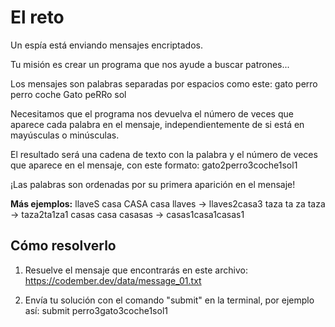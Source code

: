 # El reto

Un espía está enviando mensajes encriptados.

Tu misión es crear un programa que nos ayude a buscar patrones...

Los mensajes son palabras separadas por espacios como este:
gato perro perro coche Gato peRRo sol

Necesitamos que el programa nos devuelva el número de veces que aparece cada palabra en el mensaje, independientemente de si está en mayúsculas o minúsculas.

El resultado será una cadena de texto con la palabra y el número de veces que aparece en el mensaje, con este formato:
gato2perro3coche1sol1

¡Las palabras son ordenadas por su primera aparición en el mensaje!

**Más ejemplos:**
llaveS casa CASA casa llaves -> llaves2casa3
taza ta za taza -> taza2ta1za1
casas casa casasas -> casas1casa1casas1

## Cómo resolverlo

1. Resuelve el mensaje que encontrarás en este archivo: <https://codember.dev/data/message_01.txt>

2. Envía tu solución con el comando "submit" en la terminal, por ejemplo así:
submit perro3gato3coche1sol1
